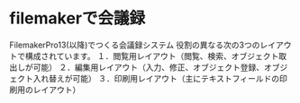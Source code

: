 # filemakerで会議録
FilemakerPro13(以降)でつくる会議録システム
役割の異なる次の3つのレイアウトで構成されています。
１．閲覧用レイアウト（閲覧、検索、オブジェクト取出しが可能）
２．編集用レイアウト（入力、修正、オブジェクト登録、オブジェクト入れ替えが可能）
３．印刷用レイアウト（主にテキストフィールドの印刷用のレイアウト）
